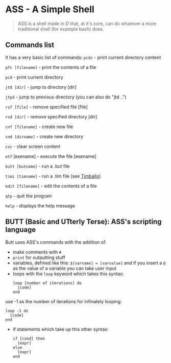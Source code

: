 # ASS - A Simple Shell

> ASS is a shell made in D that, at it's core, can do whatever a more traditional shell (for example bash) does.

## Commands list
It has a very basic list of commands:
`pcdc` - print current directory content

`pfc [filename]` - print the contents of a file

`pcd` - print current directory

`jtd [dir]` - jump to directory [dir]

`jtpd` - jump to previous directory (you can also do "jtd ..")

`rsf [file]` - remove specified file [file]

`rsd [dir]` - remove specified directory [dir]

`cnf [filename]` - create new file

`cnd [dirname]` - create new directory

`csc` - clear screen content

`etf` [exename] - execute the file [exename]

`butt [butname]` - run a .but file

`timi [timname]` - run a .tim file (see [Timballo](https://github.com/mmmmosca/Timballo))

`edit [filename]` - edit the contents of a file

`qtp` - quit the program

`help` - displays the help message


## BUTT (Basic and UTterly Terse): ASS's scripting language

Butt uses ASS's commands with the addition of:
- make comments with  `#`
- `print` for outputting stuff
- variables, defined like this: `$[varname] = [varvalue]` and if you insert a `@` as the value of a variable you can take user input
- loops with the `loop` keyword which takes this syntax:
  ```
  loop [number of iterations] do
    [code]
  end
  ```
use -1 as the number of iterations for infinately looping:
  ```
  loop -1 do
    [code]
  end
  ```
- if statements which take up this other syntax:
  ```
  if [cond] then
    [expr]
  else
    [expr]
  end
  ```
